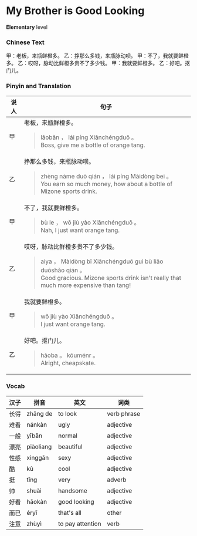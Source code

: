 # My Brother is Good Looking
**Elementary** level
### Chinese Text
甲：老板，来瓶鲜橙多。
乙：挣那么多钱，来瓶脉动呗。
甲：不了，我就要鲜橙多。
乙：哎呀，脉动比鲜橙多贵不了多少钱。
甲：我就要鲜橙多。
乙：好吧。抠门儿。

### Pinyin and Translation
|说人|句子|
|----|----|
|甲|老板，来瓶鲜橙多。<blockquote>lǎobǎn ， lái píng Xiānchéngduō 。<br />Boss, give me a bottle of orange tang.</blockquote>|
|乙|挣那么多钱，来瓶脉动呗。<blockquote>zhèng nàme duō qián ， lái píng Màidòng bei 。<br />You earn so much money, how about a bottle of Mizone sports drink.</blockquote>|
|甲|不了，我就要鲜橙多。<blockquote>bù le ， wǒ jiù yào Xiānchéngduō 。<br />Nah, I just want orange tang.</blockquote>|
|乙|哎呀，脉动比鲜橙多贵不了多少钱。<blockquote>aiya ， Màidòng bǐ Xiānchéngduō guì bù liǎo duōshǎo qián 。<br />Good gracious. Mizone sports drink isn't really that much more expensive than tang!</blockquote>|
|甲|我就要鲜橙多。<blockquote>wǒ jiù yào Xiānchéngduō 。<br />I just want orange tang.</blockquote>|
|乙|好吧。抠门儿。<blockquote>hǎoba 。 kōuménr 。<br />Alright, cheapskate.</blockquote>|
### Vocab
|汉子|拼音|英文|词类|
|----|----|----|----|
|长得|zhǎng de|to look|verb phrase|
|难看|nánkàn|ugly|adjective|
|一般|yībān|normal|adjective|
|漂亮|piàoliang|beautiful|adjective|
|性感|xìnggǎn|sexy|adjective|
|酷|kù|cool|adjective|
|挺|tǐng|very|adverb|
|帅|shuài|handsome|adjective|
|好看|hǎokàn|good looking|adjective|
|而已|éryǐ|that's all|other|
|注意|zhùyì|to pay attention|verb|